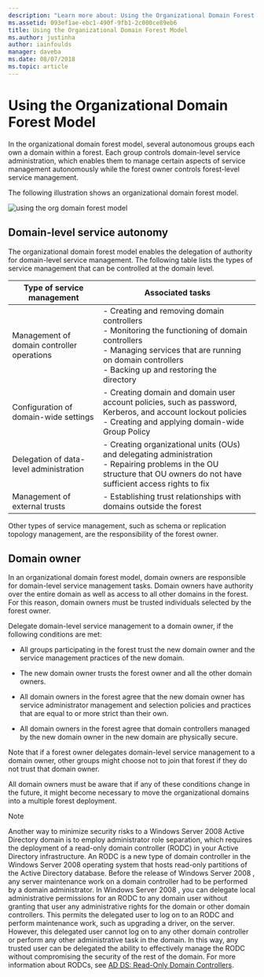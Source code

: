 ```yaml
---
description: "Learn more about: Using the Organizational Domain Forest Model"
ms.assetid: 093ef1ae-ebc1-490f-9fb1-2c000ce89eb6
title: Using the Organizational Domain Forest Model
ms.author: justinha
author: iainfoulds
manager: daveba
ms.date: 08/07/2018
ms.topic: article
---
```


# Using the Organizational Domain Forest Model

In the organizational domain forest model, several autonomous groups each own a domain within a forest. Each group controls domain-level service administration, which enables them to manage certain aspects of service management autonomously while the forest owner controls forest-level service management.

The following illustration shows an organizational domain forest model.

![using the org domain forest model](../../media/Using-the-Organizational-Domain-Forest-Model/c50a3c6a-b0e4-43ec-ad62-f05d05f0bbd2.gif)

## Domain-level service autonomy

The organizational domain forest model enables the delegation of authority for domain-level service management. The following table lists the types of service management that can be controlled at the domain level.

| Type of service management | Associated tasks |
| -------------------------- |----------------- |
| Management of domain controller operations    | - Creating and removing domain controllers<br />- Monitoring the functioning of domain controllers<br />- Managing services that are running on domain controllers<br />- Backing up and restoring the directory |
| Configuration of domain-wide settings         | - Creating domain and domain user account policies, such as password, Kerberos, and account lockout policies<br />- Creating and applying domain-wide Group Policy |
| Delegation of data-level administration       | - Creating organizational units (OUs) and delegating administration<br />- Repairing problems in the OU structure that OU owners do not have sufficient access rights to fix |
| Management of external trusts | - Establishing trust relationships with domains outside the forest |

Other types of service management, such as schema or replication topology management, are the responsibility of the forest owner.

## Domain owner

In an organizational domain forest model, domain owners are responsible for domain-level service management tasks. Domain owners have authority over the entire domain as well as access to all other domains in the forest. For this reason, domain owners must be trusted individuals selected by the forest owner.

Delegate domain-level service management to a domain owner, if the following conditions are met:

- All groups participating in the forest trust the new domain owner and the service management practices of the new domain.

- The new domain owner trusts the forest owner and all the other domain owners.

- All domain owners in the forest agree that the new domain owner has service administrator management and selection policies and practices that are equal to or more strict than their own.

- All domain owners in the forest agree that domain controllers managed by the new domain owner in the new domain are physically secure.

Note that if a forest owner delegates domain-level service management to a domain owner, other groups might choose not to join that forest if they do not trust that domain owner.

All domain owners must be aware that if any of these conditions change in the future, it might become necessary to move the organizational domains into a multiple forest deployment.

> [!NOTE]
> Another way to minimize security risks to a  Windows Server 2008  Active Directory domain is to employ administrator role separation, which requires the deployment of a read-only domain controller (RODC) in your Active Directory infrastructure. An RODC is a new type of domain controller in the  Windows Server 2008  operating system that hosts read-only partitions of the Active Directory database. Before the release of  Windows Server 2008 , any server maintenance work on a domain controller had to be performed by a domain administrator. In  Windows Server 2008 , you can delegate local administrative permissions for an RODC to any domain user without granting that user any administrative rights for the domain or other domain controllers. This permits the delegated user to log on to an RODC and perform maintenance work, such as upgrading a driver, on the server. However, this delegated user cannot log on to any other domain controller or perform any other administrative task in the domain. In this way, any trusted user can be delegated the ability to effectively manage the RODC without compromising the security of the rest of the domain. For more information about RODCs, see [AD DS: Read-Only Domain Controllers](/previous-versions/windows/it-pro/windows-server-2008-r2-and-2008/cc732801(v=ws.10)).
